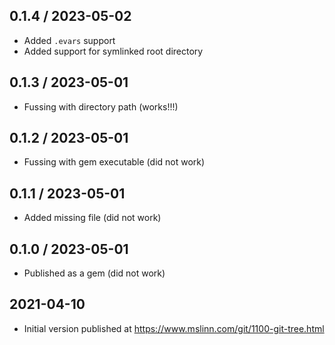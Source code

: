## 0.1.4 / 2023-05-02
  * Added `.evars` support
  * Added support for symlinked root directory

## 0.1.3 / 2023-05-01
  * Fussing with directory path (works!!!)

## 0.1.2 / 2023-05-01
  * Fussing with gem executable (did not work)

## 0.1.1 / 2023-05-01
  * Added missing file (did not work)

## 0.1.0 / 2023-05-01
  * Published as a gem (did not work)

## 2021-04-10
  * Initial version published at https://www.mslinn.com/git/1100-git-tree.html
